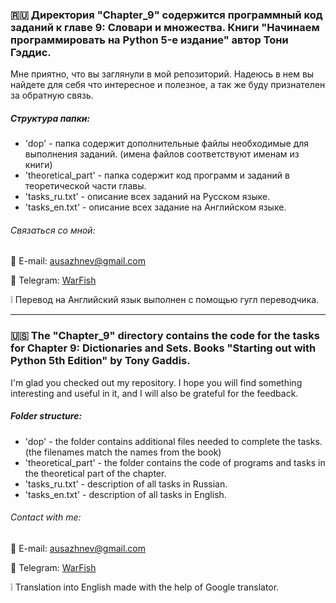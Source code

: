 ### :ru: Директория "Chapter_9" содержится программный код заданий к главе 9: Словари и множества. Книги "Начинаем программировать на Python 5-е издание" автор Тони Гэддис.

Мне приятно, что вы заглянули в мой репозиторий. Надеюсь в нем вы найдете для себя что интересное и полезное, а так же буду признателен за обратную связь.

##### Структура папки:
* 'dop' - папка содержит дополнительные файлы необходимые для выполнения заданий.
(имена файлов соответствуют именам из книги)
* 'theoretical_part' - папка содержит код программ и заданий в теоретической части главы.
* 'tasks_ru.txt' - описание всех заданий на Русском языке.
* 'tasks_en.txt' - описание всех задание на Английском языке.

###### Связаться со мной:
:e-mail: E-mail: [ausazhnev@gmail.com](mailto:ausazhnev@gmail.com)

:scroll: Telegram: [WarFish](https://t.me/ausazhnev)

:grey_exclamation: Перевод на Английский язык выполнен с помощью гугл переводчика.

___

### :us: The "Chapter_9" directory contains the code for the tasks for Chapter 9: Dictionaries and Sets. Books "Starting out with Python 5th Edition" by Tony Gaddis.

I'm glad you checked out my repository. I hope you will find something interesting and useful in it, and I will also be grateful for the feedback.

##### Folder structure:
* 'dop' - the folder contains additional files needed to complete the tasks.
(the filenames match the names from the book)
* 'theoretical_part' - the folder contains the code of programs and tasks in the theoretical part of the chapter.
* 'tasks_ru.txt' - description of all tasks in Russian.
* 'tasks_en.txt' - description of all tasks in English.

###### Contact with me:
:e-mail: E-mail: [ausazhnev@gmail.com](mailto:ausazhnev@gmail.com)

:scroll: Telegram: [WarFish](https://t.me/ausazhnev)

:grey_exclamation: Translation into English made with the help of Google translator.
